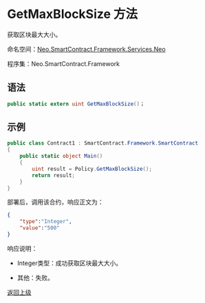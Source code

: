 # GetMaxBlockSize 方法

获取区块最大大小。

命名空间：[Neo.SmartContract.Framework.Services.Neo](../../neo.md)

程序集：Neo.SmartContract.Framework

## 语法

```c#
public static extern uint GetMaxBlockSize()；
```

## 示例

```c#
public class Contract1 : SmartContract.Framework.SmartContract
{
    public static object Main()
    {
        uint result = Policy.GetMaxBlockSize();
        return result;
    }
}
```

部署后，调用该合约，响应正文为：

```json
{
	"type":"Integer",
	"value":"500"
}
```

响应说明：

- Integer类型：成功获取区块最大大小。

- 其他：失败。

[返回上级](../Policy.md)
